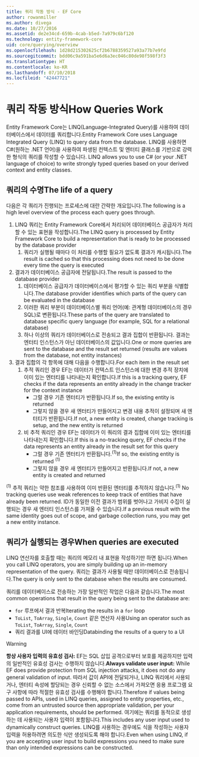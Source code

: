 ```yaml
---
title: 쿼리 작동 방식 - EF Core
author: rowanmiller
ms.author: divega
ms.date: 10/27/2016
ms.assetid: de2e34cd-659b-4cab-b5ed-7a979c6bf120
ms.technology: entity-framework-core
uid: core/querying/overview
ms.openlocfilehash: 1d28d215302625cf2b6788359527a93a77b7e9fd
ms.sourcegitcommit: bdd06c9a591ba5e6d6a3ec046c80de98f598f3f3
ms.translationtype: HT
ms.contentlocale: ko-KR
ms.lasthandoff: 07/10/2018
ms.locfileid: "42447721"
---
```

# <a name="how-queries-work"></a><span data-ttu-id="27dd4-102">쿼리 작동 방식</span><span class="sxs-lookup"><span data-stu-id="27dd4-102">How Queries Work</span></span>

<span data-ttu-id="27dd4-103">Entity Framework Core는 LINQ(Language-Integrated Query)를 사용하여 데이터베이스에서 데이터를 쿼리합니다.</span><span class="sxs-lookup"><span data-stu-id="27dd4-103">Entity Framework Core uses Language Integrated Query (LINQ) to query data from the database.</span></span> <span data-ttu-id="27dd4-104">LINQ를 사용하면 C#(원하는 .NET 언어)을 사용하여 파생된 컨텍스트 및 엔터티 클래스를 기반으로 강력한 형식의 쿼리를 작성할 수 있습니다. </span><span class="sxs-lookup"><span data-stu-id="27dd4-104">LINQ allows you to use C# (or your .NET language of choice) to write strongly typed queries based on your derived context and entity classes.</span></span>

## <a name="the-life-of-a-query"></a><span data-ttu-id="27dd4-105">쿼리의 수명</span><span class="sxs-lookup"><span data-stu-id="27dd4-105">The life of a query</span></span>

<span data-ttu-id="27dd4-106">다음은 각 쿼리가 진행되는 프로세스에 대란 간략한 개요입니다.</span><span class="sxs-lookup"><span data-stu-id="27dd4-106">The following is a high level overview of the process each query goes through.</span></span>

1. <span data-ttu-id="27dd4-107">LINQ 쿼리는 Entity Framework Core에서 처리되어 데이터베이스 공급자가 처리할 수 있는 표현을 작성합니다.</span><span class="sxs-lookup"><span data-stu-id="27dd4-107">The LINQ query is processed by Entity Framework Core to build a representation that is ready to be processed by the database provider</span></span>
   1. <span data-ttu-id="27dd4-108">쿼리가 실행될 때마다 이 처리를 수행할 필요가 없도록 결과가 캐시됩니다.</span><span class="sxs-lookup"><span data-stu-id="27dd4-108">The result is cached so that this processing does not need to be done every time the query is executed</span></span>
2. <span data-ttu-id="27dd4-109">결과가 데이터베이스 공급자에 전달됩니다.</span><span class="sxs-lookup"><span data-stu-id="27dd4-109">The result is passed to the database provider</span></span>
   1. <span data-ttu-id="27dd4-110">데이터베이스 공급자가 데이터베이스에서 평가할 수 있는 쿼리 부분을 식별합니다.</span><span class="sxs-lookup"><span data-stu-id="27dd4-110">The database provider identifies which parts of the query can be evaluated in the database</span></span>
   2. <span data-ttu-id="27dd4-111">이러한 쿼리 부분이 데이터베이스별 쿼리 언어(예: 관계형 데이터베이스의 경우 SQL)로 변환됩니다.</span><span class="sxs-lookup"><span data-stu-id="27dd4-111">These parts of the query are translated to database specific query language (for example, SQL for a relational database)</span></span>
   3. <span data-ttu-id="27dd4-112">하나 이상의 쿼리가 데이터베이스로 전송되고 결과 집합이 반환됩니다. 결과는 엔터티 인스턴스가 아닌 데이터베이스의 값입니다.</span><span class="sxs-lookup"><span data-stu-id="27dd4-112">One or more queries are sent to the database and the result set returned (results are values from the database, not entity instances)</span></span>
3. <span data-ttu-id="27dd4-113">결과 집합의 각 항목에 대해 다음을 수행합니다.</span><span class="sxs-lookup"><span data-stu-id="27dd4-113">For each item in the result set</span></span>
   1. <span data-ttu-id="27dd4-114">추적 쿼리인 경우 EF는 데이터가 컨텍스트 인스턴스에 대한 변경 추적 장치에 이미 있는 엔터티를 나타내는지 확인합니다.</span><span class="sxs-lookup"><span data-stu-id="27dd4-114">If this is a tracking query, EF checks if the data represents an entity already in the change tracker for the context instance</span></span>
      * <span data-ttu-id="27dd4-115">그럴 경우 기존 엔터티가 반환됩니다.</span><span class="sxs-lookup"><span data-stu-id="27dd4-115">If so, the existing entity is returned</span></span>
      * <span data-ttu-id="27dd4-116">그렇지 않을 경우 새 엔터티가 만들어지고 변경 내용 추적이 설정되며 새 엔터티가 반환됩니다.</span><span class="sxs-lookup"><span data-stu-id="27dd4-116">If not, a new entity is created, change tracking is setup, and the new entity is returned</span></span>
   2. <span data-ttu-id="27dd4-117">비 추적 쿼리인 경우 EF는 데이터가 이 쿼리의 결과 집합에 이미 있는 엔터티를 나타내는지 확인합니다.</span><span class="sxs-lookup"><span data-stu-id="27dd4-117">If this is a no-tracking query, EF checks if the data represents an entity already in the result set for this query</span></span>
      * <span data-ttu-id="27dd4-118">그럴 경우 기존 엔터티가 반환됩니다.<sup>(1)</sup></span><span class="sxs-lookup"><span data-stu-id="27dd4-118">If so, the existing entity is returned <sup>(1)</sup></span></span>
      * <span data-ttu-id="27dd4-119">그렇지 않을 경우 새 엔터티가 만들어지고 반환됩니다.</span><span class="sxs-lookup"><span data-stu-id="27dd4-119">If not, a new entity is created and returned</span></span>

<span data-ttu-id="27dd4-120"><sup>(1)</sup> 추적 쿼리는 약한 참조를 사용하여 이미 반환된 엔터티를 추적하지 않습니다.</span><span class="sxs-lookup"><span data-stu-id="27dd4-120"><sup>(1)</sup> No tracking queries use weak references to keep track of entities that have already been returned.</span></span> <span data-ttu-id="27dd4-121">ID가 동일한 이전 결과가 범위를 벗어나고 가비지 수집이 실행되는 경우 새 엔터티 인스턴스를 가져올 수 있습니다.</span><span class="sxs-lookup"><span data-stu-id="27dd4-121">If a previous result with the same identity goes out of scope, and garbage collection runs, you may get a new entity instance.</span></span>

## <a name="when-queries-are-executed"></a><span data-ttu-id="27dd4-122">쿼리가 실행되는 경우</span><span class="sxs-lookup"><span data-stu-id="27dd4-122">When queries are executed</span></span>

<span data-ttu-id="27dd4-123">LINQ 연산자를 호출할 때는 쿼리의 메모리 내 표현을 작성하기만 하면 됩니다.</span><span class="sxs-lookup"><span data-stu-id="27dd4-123">When you call LINQ operators, you are simply building up an in-memory representation of the query.</span></span> <span data-ttu-id="27dd4-124">쿼리는 결과가 사용될 때만 데이터베이스로 전송됩니다.</span><span class="sxs-lookup"><span data-stu-id="27dd4-124">The query is only sent to the database when the results are consumed.</span></span>

<span data-ttu-id="27dd4-125">쿼리를 데이터베이스로 전송하는 가장 일반적인 작업은 다음과 같습니다.</span><span class="sxs-lookup"><span data-stu-id="27dd4-125">The most common operations that result in the query being sent to the database are:</span></span>
* <span data-ttu-id="27dd4-126">`for` 루프에서 결과 반복</span><span class="sxs-lookup"><span data-stu-id="27dd4-126">Iterating the results in a `for` loop</span></span>
* <span data-ttu-id="27dd4-127">`ToList`, `ToArray`, `Single`, `Count` 같은 연산자 사용</span><span class="sxs-lookup"><span data-stu-id="27dd4-127">Using an operator such as `ToList`, `ToArray`, `Single`, `Count`</span></span>
* <span data-ttu-id="27dd4-128">쿼리 결과를 UI에 데이터 바인딩</span><span class="sxs-lookup"><span data-stu-id="27dd4-128">Databinding the results of a query to a UI</span></span>

> [!WARNING]  
> <span data-ttu-id="27dd4-129">**항상 사용자 입력의 유효성 검사:** EF는 SQL 삽입 공격으로부터 보호를 제공하지만 입력의 일반적인 유효성 검사는 수행하지 않습니다.</span><span class="sxs-lookup"><span data-stu-id="27dd4-129">**Always validate user input:** While EF does provide protection from SQL injection attacks, it does not do any general validation of input.</span></span> <span data-ttu-id="27dd4-130">따라서 값이 API에 전달되거나, LINQ 쿼리에서 사용되거나, 엔터티 속성에 할당되는 경우 신뢰할 수 없는 소스에서 가져오면 응용 프로그램 요구 사항에 따라 적절한 유효성 검사를 수행해야 합니다.</span><span class="sxs-lookup"><span data-stu-id="27dd4-130">Therefore if values being passed to APIs, used in LINQ queries, assigned to entity properties, etc., come from an untrusted source then appropriate validation, per your application requirements, should be performed.</span></span> <span data-ttu-id="27dd4-131">여기에는 쿼리를 동적으로 생성하는 데 사용되는 사용자 입력이 포함됩니다.</span><span class="sxs-lookup"><span data-stu-id="27dd4-131">This includes any user input used to dynamically construct queries.</span></span> <span data-ttu-id="27dd4-132">LINQ를 사용하는 경우에도 식을 작성하는 사용자 입력을 허용하려면 의도한 식만 생성되도록 해야 합니다.</span><span class="sxs-lookup"><span data-stu-id="27dd4-132">Even when using LINQ, if you are accepting user input to build expressions you need to make sure than only intended expressions can be constructed.</span></span>
